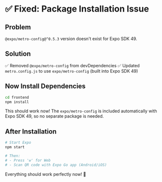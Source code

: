 # ✅ Fixed: Package Installation Issue

## Problem
`@expo/metro-config@^0.5.3` version doesn't exist for Expo SDK 49.

## Solution
✅ Removed `@expo/metro-config` from devDependencies
✅ Updated `metro.config.js` to use `expo/metro-config` (built into Expo SDK 49)

## Now Install Dependencies

```bash
cd frontend
npm install
```

This should work now! The `expo/metro-config` is included automatically with Expo SDK 49, so no separate package is needed.

## After Installation

```bash
# Start Expo
npm start

# Then:
# - Press 'w' for Web
# - Scan QR code with Expo Go app (Android/iOS)
```

Everything should work perfectly now! 🚀

